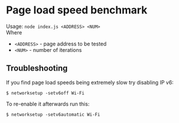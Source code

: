 # Page load speed benchmark

Usage: `node index.js <ADDRESS> <NUM>`<br/>
Where

* `<ADDRESS>` - page address to be tested
* `<NUM>` - number of iterations

## Troubleshooting

If you find page load speeds being extremely slow try disabling IP v6:

    $ networksetup -setv6off Wi-Fi

To re-enable it afterwards run this:

    $ networksetup -setv6automatic Wi-Fi
